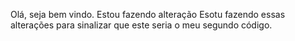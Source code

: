 Olá, seja bem vindo. 
Estou fazendo alteração
Esotu fazendo essas alterações
para sinalizar que este seria o meu segundo código. 